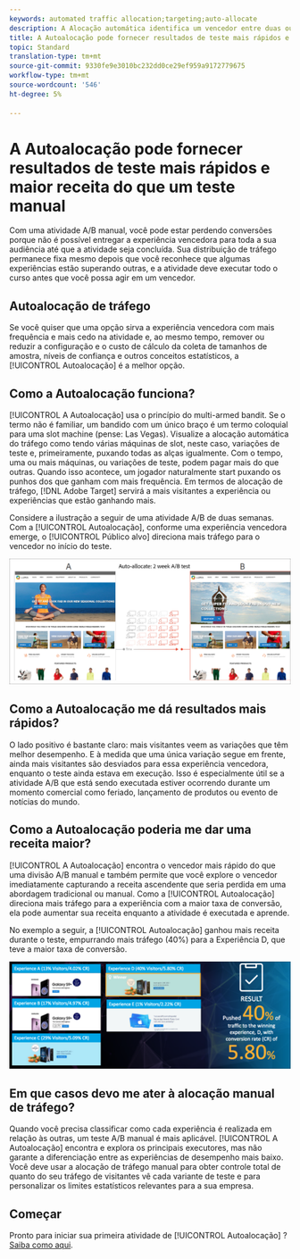 ```yaml
---
keywords: automated traffic allocation;targeting;auto-allocate
description: A Alocação automática identifica um vencedor entre duas ou mais experiências e realoca automaticamente mais tráfego para o vencedor a fim de aumentar as conversões enquanto o teste continua a ser executado e aprendido.
title: A Autoalocação pode fornecer resultados de teste mais rápidos e maior receita do que um teste manual
topic: Standard
translation-type: tm+mt
source-git-commit: 9330fe9e3010bc232dd0ce29ef959a9172779675
workflow-type: tm+mt
source-wordcount: '546'
ht-degree: 5%

---
```



# A Autoalocação pode fornecer resultados de teste mais rápidos e maior receita do que um teste manual

Com uma atividade A/B manual, você pode estar perdendo conversões porque não é possível entregar a experiência vencedora para toda a sua audiência até que a atividade seja concluída. Sua distribuição de tráfego permanece fixa mesmo depois que você reconhece que algumas experiências estão superando outras, e a atividade deve executar todo o curso antes que você possa agir em um vencedor.

## Autoalocação de tráfego

Se você quiser que uma opção sirva a experiência vencedora com mais frequência e mais cedo na atividade e, ao mesmo tempo, remover ou reduzir a configuração e o custo de cálculo da coleta de tamanhos de amostra, níveis de confiança e outros conceitos estatísticos, a [!UICONTROL Autoalocação] é a melhor opção.

## Como a Autoalocação funciona?

[!UICONTROL A Autoalocação] usa o princípio do multi-armed bandit. Se o termo não é familiar, um bandido com um único braço é um termo coloquial para uma slot machine (pense: Las Vegas). Visualize a alocação automática do tráfego como tendo várias máquinas de slot, neste caso, variações de teste e, primeiramente, puxando todas as alças igualmente. Com o tempo, uma ou mais máquinas, ou variações de teste, podem pagar mais do que outras. Quando isso acontece, um jogador naturalmente start puxando os punhos dos que ganham com mais frequência. Em termos de alocação de tráfego, [!DNL Adobe Target] servirá a mais visitantes a experiência ou experiências que estão ganhando mais.

Considere a ilustração a seguir de uma atividade A/B de duas semanas. Com a [!UICONTROL Autoalocação], conforme uma experiência vencedora emerge, o [!UICONTROL Público alvo] direciona mais tráfego para o vencedor no início do teste.

![Autoalocar ilustração](/help/c-activities/automated-traffic-allocation/assets/Auto-Allocate-test.png)

## Como a Autoalocação me dá resultados mais rápidos?

O lado positivo é bastante claro: mais visitantes veem as variações que têm melhor desempenho. E à medida que uma única variação segue em frente, ainda mais visitantes são desviados para essa experiência vencedora, enquanto o teste ainda estava em execução. Isso é especialmente útil se a atividade A/B que está sendo executada estiver ocorrendo durante um momento comercial como feriado, lançamento de produtos ou evento de notícias do mundo.

## Como a Autoalocação poderia me dar uma receita maior?

[!UICONTROL A Autoalocação] encontra o vencedor mais rápido do que uma divisão A/B manual e também permite que você explore o vencedor imediatamente capturando a receita ascendente que seria perdida em uma abordagem tradicional ou manual. Como a [!UICONTROL Autoalocação] direciona mais tráfego para a experiência com a maior taxa de conversão, ela pode aumentar sua receita enquanto a atividade é executada e aprende.

No exemplo a seguir, a [!UICONTROL Autoalocação] ganhou mais receita durante o teste, empurrando mais tráfego (40%) para a Experiência D, que teve a maior taxa de conversão.

![A autoalocação fornece uma ilustração de receita mais alta](/help/c-activities/automated-traffic-allocation/assets/five-experiences.png)

## Em que casos devo me ater à alocação manual de tráfego?

Quando você precisa classificar como cada experiência é realizada em relação às outras, um teste A/B manual é mais aplicável. [!UICONTROL A Autoalocação] encontra e explora os principais executores, mas não garante a diferenciação entre as experiências de desempenho mais baixo. Você deve usar a alocação de tráfego manual para obter controle total de quanto do seu tráfego de visitantes vê cada variante de teste e para personalizar os limites estatísticos relevantes para a sua empresa.

## Começar

Pronto para iniciar sua primeira atividade de [!UICONTROL Autoalocação] ? [Saiba como aqui](/help/c-activities/automated-traffic-allocation/automated-traffic-allocation.md).

